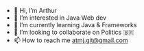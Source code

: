- 👋 Hi, I’m Arthur 
- 👀 I’m interested in Java Web dev
- 🌱 I’m currently learning Java & Frameworks
- 💞️ I’m looking to collaborate on Politics 🇧🇷
- 📫 How to reach me atmj.git@gmail.com

<!---
Theodorojava/Theodorojava is a ✨ special ✨ repository because its `README.md` (this file) appears on your GitHub profile.
You can click the Preview link to take a look at your changes.
--->
